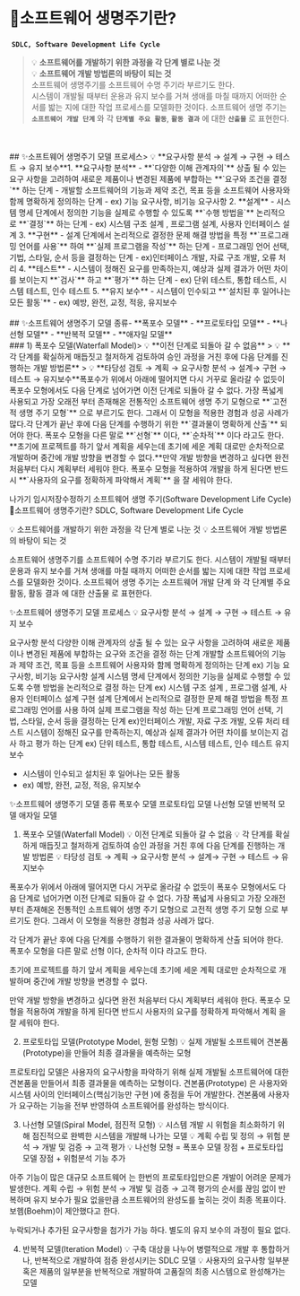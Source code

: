 

# 🌈소프트웨어 생명주기란?
​
**`SDLC, Software Development Life Cycle`**
​
> 💡 **소프트웨어를 개발하기 위한 과정을 각 단계 별로 나눈 것**  
> 💡 **소프트웨어 개발 방법론의 바탕이 되는 것**  
​
소프트웨어 생명주기를 소프트웨어 수명 주기라 부르기도 한다.  
시스템이 개발될 때부터 운용과 유지 보수를 거쳐 생애를 마칠 때까지 어떠한 순서를 밟는 지에 대한 작업 프로세스를 모델화한 것이다. 
소프트웨어 생명 주기는 **`소프트웨어 개발 단계`** 와 각 **`단계별 주요 활동`**, **`활동 결과`** 에 대한 **`산출물`** 로 표현한다.
<br/>
<br/>
​
​
## ✨소프트웨어 생명주기 모델 프로세스
​
> 💡 **요구사항 분석 → 설계 → 구현 → 테스트 → 유지 보수**  
​
1. **요구사항 분석**
    - **`다양한 이해 관계자의`** 상출 될 수 있는 요구 사항을 고려하여 새로운 제품이나 변경된 제품에 부합하는 **`요구와 조건을 결정`** 하는 단계
    - 개발할 소프트웨어의 기능과 제약 조건, 목표 등을 소프트웨어 사용자와 함께 명확하게 정의하는 단계
    - ex) 기능 요구사항, 비기능 요구사항
2. **설계**
    - 시스템 명세 단계에서 정의한 기능을 실제로 수행할 수 있도록 **`수행 방법을`** 논리적으로 **`결정`** 하는 단계
    - ex) 시스템 구조 설계 , 프로그램 설계, 사용자 인터페이스 설계
3. **구현**
    - 설계 단계에서 논리적으로 결정한 문제 해결 방법을 특정 **`프로그래밍 언어를 사용`** 하여 **`실제 프로그램을 작성`** 하는 단계
    - 프로그래밍 언어 선택, 기법, 스타일, 순서 등을 결정하는 단계
    - ex)인터페이스 개발, 자료 구조 개발, 오류 처리
4. **테스트**
    - 시스템이 정해진 요구를 만족하는지, 예상과 실제 결과가 어떤 차이를 보이는지 **`검사`** 하고 **`평가`** 하는 단계
    - ex) 단위 테스트, 통합 테스트, 시스템 테스트, 인수 테스트
5. **유지 보수**
    - 시스템이 인수되고 **`설치된 후 일어나는 모든 활동`**
    - ex) 예방, 완전, 교정, 적응, 유지보수
<br/>
<br/>
​
## ✨소프트웨어 생명주기 모델 종류
​
- **폭포수 모델**
- **프로토타입 모델**
- **나선형 모델**
- **반복적 모델**
- **애자일 모델**
<br/>
​
### 1) 폭포수 모델(Waterfall Model)
​
> 💡 **이전 단계로 되돌아 갈 수 없음**  
> 💡 **각 단계를 확실하게 매듭짓고 철저하게 검토하여 승인 과정을 거친 후에 다음 단계를 진행하는 개발 방법론**  
> 💡 **타당성 검토 → 계획 → 요구사항 분석 → 설계→ 구현 → 테스트 → 유지보수**  
​
폭포수가 위에서 아래에 떨어지면 다시 거꾸로 올라갈 수 없듯이 폭포수 모형에서도 다음 단계로 넘어가면 이전 단계로 되돌아 갈 수 없다.
가장 폭넓게 사용되고 가장 오래전 부터 존재해온 전통적인 소프트웨어 생명 주기 모형으로 **`고전적 생명 주기 모형`** 으로 부르기도 한다.
그래서 이 모형을 적용한 경험과 성공 사례가 많다.
​
각 단계가 끝난 후에 다음 단계를 수행하기 위한 **`결과물이 명확하게 산출`** 되어야 한다. 
폭포수 모형을 다른 말로 **`선형`** 이다, **`순차적`** 이다 라고도 한다.
​
**초기에 프로젝트를 하기 앞서 계획을 세우는데 초기에 세운 계획 대로만 순차적으로 개발하며 중간에 개발 방향을 변경할 수 없다.**
​
만약 개발 방향을 변경하고 싶다면 완전 처음부터 다시 계획부터 세워야 한다.
폭포수 모형을 적용하여 개발을 하게 된다면 반드시 **`사용자의 요구를 정확하게 파악해서 계획`** 을 잘 세워야 한다.
​

나가기
임시저장수정하기
소프트웨어 생명 주기(Software Development Life Cycle)
🌈소프트웨어 생명주기란?
SDLC, Software Development Life Cycle

💡 소프트웨어를 개발하기 위한 과정을 각 단계 별로 나눈 것
💡 소프트웨어 개발 방법론의 바탕이 되는 것

소프트웨어 생명주기를 소프트웨어 수명 주기라 부르기도 한다.
시스템이 개발될 때부터 운용과 유지 보수를 거쳐 생애를 마칠 때까지 어떠한 순서를 밟는 지에 대한 작업 프로세스를 모델화한 것이다.
소프트웨어 생명 주기는 소프트웨어 개발 단계 와 각 단계별 주요 활동, 활동 결과 에 대한 산출물 로 표현한다.




✨소프트웨어 생명주기 모델 프로세스
💡 요구사항 분석 → 설계 → 구현 → 테스트 → 유지 보수

요구사항 분석
다양한 이해 관계자의 상출 될 수 있는 요구 사항을 고려하여 새로운 제품이나 변경된 제품에 부합하는 요구와 조건을 결정 하는 단계
개발할 소프트웨어의 기능과 제약 조건, 목표 등을 소프트웨어 사용자와 함께 명확하게 정의하는 단계
ex) 기능 요구사항, 비기능 요구사항
설계
시스템 명세 단계에서 정의한 기능을 실제로 수행할 수 있도록 수행 방법을 논리적으로 결정 하는 단계
ex) 시스템 구조 설계 , 프로그램 설계, 사용자 인터페이스 설계
구현
설계 단계에서 논리적으로 결정한 문제 해결 방법을 특정 프로그래밍 언어를 사용 하여 실제 프로그램을 작성 하는 단계
프로그래밍 언어 선택, 기법, 스타일, 순서 등을 결정하는 단계
ex)인터페이스 개발, 자료 구조 개발, 오류 처리
테스트
시스템이 정해진 요구를 만족하는지, 예상과 실제 결과가 어떤 차이를 보이는지 검사 하고 평가 하는 단계
ex) 단위 테스트, 통합 테스트, 시스템 테스트, 인수 테스트
유지 보수
- 시스템이 인수되고 설치된 후 일어나는 모든 활동
- ex) 예방, 완전, 교정, 적응, 유지보수



✨소프트웨어 생명주기 모델 종류
폭포수 모델
프로토타입 모델
나선형 모델
반복적 모델
애자일 모델

1) 폭포수 모델(Waterfall Model)
💡 이전 단계로 되돌아 갈 수 없음
💡 각 단계를 확실하게 매듭짓고 철저하게 검토하여 승인 과정을 거친 후에 다음 단계를 진행하는 개발 방법론
💡 타당성 검토 → 계획 → 요구사항 분석 → 설계→ 구현 → 테스트 → 유지보수

폭포수가 위에서 아래에 떨어지면 다시 거꾸로 올라갈 수 없듯이 폭포수 모형에서도 다음 단계로 넘어가면 이전 단계로 되돌아 갈 수 없다.
가장 폭넓게 사용되고 가장 오래전 부터 존재해온 전통적인 소프트웨어 생명 주기 모형으로 고전적 생명 주기 모형 으로 부르기도 한다.
그래서 이 모형을 적용한 경험과 성공 사례가 많다.

각 단계가 끝난 후에 다음 단계를 수행하기 위한 결과물이 명확하게 산출 되어야 한다.
폭포수 모형을 다른 말로 선형 이다, 순차적 이다 라고도 한다.

초기에 프로젝트를 하기 앞서 계획을 세우는데 초기에 세운 계획 대로만 순차적으로 개발하며 중간에 개발 방향을 변경할 수 없다.

만약 개발 방향을 변경하고 싶다면 완전 처음부터 다시 계획부터 세워야 한다.
폭포수 모형을 적용하여 개발을 하게 된다면 반드시 사용자의 요구를 정확하게 파악해서 계획 을 잘 세워야 한다.


2) 프로토타입 모델(Prototype Model, 원형 모형)
💡 실제 개발될 소프트웨어 견본품(Prototype)을 만들어 최종 결과물을 예측하는 모형

프로토타입 모델은 사용자의 요구사항을 파악하기 위해 실제 개발될 소프트웨어에 대한 견본품을 만들어서 최종 결과물을 예측하는 모형이다.
견본품(Prototype) 은 사용자와 시스템 사이의 인터페이스(핵심기능만 구현 )에 중점을 두어 개발한다.
견본품에 사용자가 요구하는 기능을 전부 반영하여 소프트웨어를 완성하는 방식이다.


3) 나선형 모델(Spiral Model, 점진적 모형)
💡 시스템 개발 시 위험을 최소화하기 위해 점진적으로 완벽한 시스템을 개발해 나가는 모델
💡 계획 수립 및 정의 → 위험 분석 → 개발 및 검증 → 고객 평가
💡 나선형 모형 = 폭포수 모델 장점 + 프로토타입 모델 장점 + 위험분석 기능 추가

아주 기능이 많은 대규모 소프트웨어 는 한번의 프로토타입만으론 개발이 어려운 문제가 발생한다.
계획 수립 → 위험 분석 → 개발 및 검증 → 고객 평가의 순서를 끊임 없이 반복하며 유지 보수가 필요 없을만큼 소프트웨어의 완성도를 높히는 것이 최종 목표이다.
보헴(Boehm)이 제안했다고 한다.

누락되거나 추가된 요구사항을 첨가가 가능 하다.
별도의 유지 보수의 과정이 필요 없다.


4) 반복적 모델(Iteration Model)
💡 구축 대상을 나누어 병렬적으로 개발 후 통합하거나, 반복적으로 개발하여 점증 완성시키는 SDLC 모델
💡 사용자의 요구사항 일부분 혹은 제품의 일부분을 반복적으로 개발하여 고품질의 최종 시스템으로 완성해가는 모델